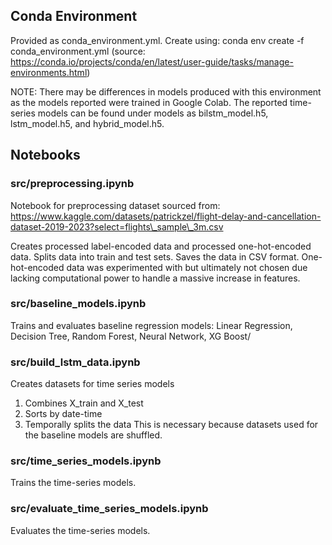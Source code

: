 ## Conda Environment
Provided as conda_environment.yml. Create using: conda env create -f conda_environment.yml (source: https://conda.io/projects/conda/en/latest/user-guide/tasks/manage-environments.html)

NOTE: There may be differences in models produced with this environment as the models reported were trained in Google Colab. The reported time-series models can be found under models as bilstm_model.h5, lstm_model.h5, and hybrid_model.h5.

## Notebooks

### src/preprocessing.ipynb
Notebook for preprocessing dataset sourced from: https://www.kaggle.com/datasets/patrickzel/flight-delay-and-cancellation-dataset-2019-2023?select=flights\_sample\_3m.csv

Creates processed label-encoded data and processed one-hot-encoded data. Splits data into train and test sets. Saves the data in CSV format. One-hot-encoded data was experimented with but ultimately not chosen due lacking computational power to handle a massive increase in features.

### src/baseline_models.ipynb
Trains and evaluates baseline regression models: Linear Regression, Decision Tree, Random Forest, Neural Network, XG Boost/

### src/build_lstm_data.ipynb
Creates datasets for time series models
1. Combines X_train and X_test
2. Sorts by date-time
3. Temporally splits the data
This is necessary because datasets used for the baseline models are shuffled.

### src/time_series_models.ipynb
Trains the time-series models.

### src/evaluate_time_series_models.ipynb
Evaluates the time-series models.
